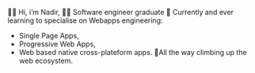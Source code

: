 👋🤓 Hi, i’m Nadir,
🧑‍🎓 Software engineer graduate
🌱 Currently and ever learning to specialise on Webapps engineering: 
- Single Page Apps,
- Progressive Web Apps,
- Web based native cross-plateform apps.
🧗All the way climbing up the web ecosystem.

<!---
NadirZEGUEUR/NadirZEGUEUR is a ✨ special ✨ repository because its `README.md` (this file) appears on your GitHub profile.
You can click the Preview link to take a look at your changes.
--->
